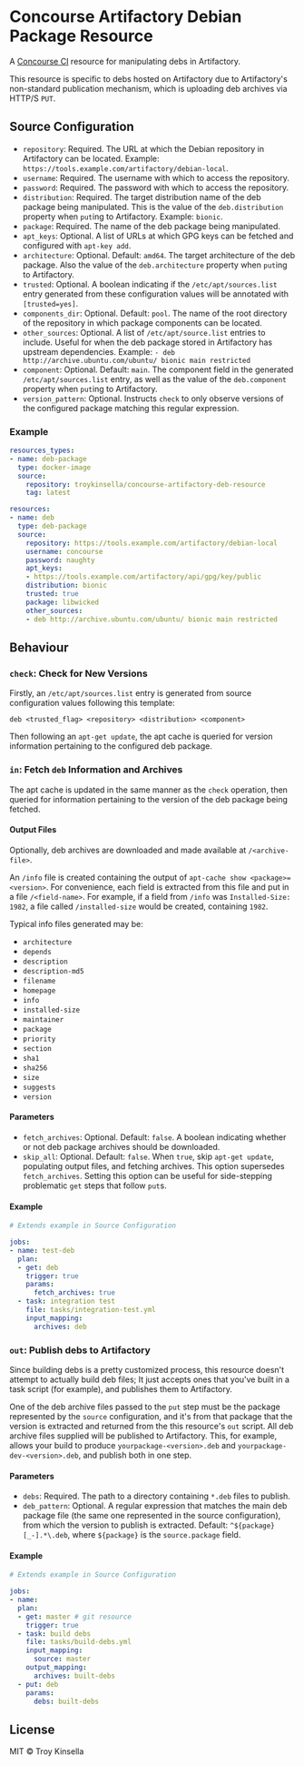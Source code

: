 # Concourse Artifactory Debian Package Resource

A [Concourse CI](https://concourse-ci.org) resource for manipulating debs in Artifactory.

This resource is specific to debs hosted on Artifactory due to Artifactory's
non-standard publication mechanism, which is uploading deb archives
via HTTP/S `PUT`.

## Source Configuration

* `repository`: Required. The URL at which the Debian repository in Artifactory 
   can be located. Example: `https://tools.example.com/artifactory/debian-local`.
* `username`: Required. The username with which to access the repository.
* `password`: Required. The password with which to access the repository.
* `distribution`: Required. The target distribution name of the deb package being 
   manipulated. This is the value of the `deb.distribution` property 
   when `put`ing to Artifactory. Example: `bionic`.
* `package`: Required. The name of the deb package being manipulated.
* `apt_keys`: Optional. A list of URLs at which GPG keys can be fetched and 
  configured with `apt-key add`. 
* `architecture`: Optional. Default: `amd64`. The target architecture of the deb
  package. Also the value of the `deb.architecture` property 
  when `put`ing to Artifactory.
* `trusted`: Optional. A boolean indicating if the `/etc/apt/sources.list` entry
  generated from these configuration values will be annotated with `[trusted=yes]`.
* `components_dir`: Optional. Default: `pool`. The name of the root directory of the repository
  in which package components can be located.
* `other_sources`: Optional. A list of `/etc/apt/source.list` entries to include.
  Useful for when the deb package stored in Artifactory has upstream dependencies.
  Example: `- deb http://archive.ubuntu.com/ubuntu/ bionic main restricted`
* `component`: Optional. Default: `main`. The component field in the generated
  `/etc/apt/sources.list` entry, as well as the value of the `deb.component`
  property when `put`ing to Artifactory.
* `version_pattern`: Optional. Instructs `check` to only observe versions of the
  configured package matching this regular expression.

### Example

```yaml
resources_types:
- name: deb-package
  type: docker-image
  source:
    repository: troykinsella/concourse-artifactory-deb-resource
    tag: latest

resources:
- name: deb
  type: deb-package
  source:
    repository: https://tools.example.com/artifactory/debian-local
    username: concourse
    password: naughty
    apt_keys:
    - https://tools.example.com/artifactory/api/gpg/key/public
    distribution: bionic
    trusted: true
    package: libwicked
    other_sources:
    - deb http://archive.ubuntu.com/ubuntu/ bionic main restricted
```

## Behaviour

### `check`: Check for New Versions

Firstly, an `/etc/apt/sources.list` entry is generated from source configuration 
values following this template:
```
deb <trusted_flag> <repository> <distribution> <component>
```

Then following an `apt-get update`, the apt cache is queried for version
information pertaining to the configured deb package. 

### `in`: Fetch `deb` Information and Archives

The apt cache is updated in the same manner as the `check` operation, 
then queried for information pertaining to the version of the
deb package being fetched.

#### Output Files

Optionally, deb archives are downloaded and made available at `/<archive-file>`.

An `/info` file is created containing the output of 
`apt-cache show <package>=<version>`. For convenience, each
field is extracted from this file and put in a file `/<field-name>`.
For example, if a field from `/info` was `Installed-Size: 1982`,
a file called `/installed-size` would be created, containing `1982`.

Typical info files generated may be:
* `architecture`
* `depends`
* `description`
* `description-md5`
* `filename`
* `homepage`
* `info`
* `installed-size`
* `maintainer`
* `package`
* `priority`
* `section`
* `sha1`
* `sha256`
* `size`
* `suggests`
* `version`

#### Parameters

* `fetch_archives`: Optional. Default: `false`. A boolean indicating
  whether or not deb package archives should be downloaded.
* `skip_all`: Optional. Default: `false`. When `true`, skip `apt-get update`, 
  populating output files, and fetching archives. This option supersedes `fetch_archives`.
  Setting this option can be useful for side-stepping problematic `get` steps that follow `put`s.

#### Example

```yaml
# Extends example in Source Configuration

jobs:
- name: test-deb
  plan:
  - get: deb
    trigger: true
    params:
      fetch_archives: true
  - task: integration test
    file: tasks/integration-test.yml
    input_mapping:
      archives: deb
```

### `out`: Publish debs to Artifactory

Since building debs is a pretty customized process, this resource
doesn't attempt to actually build deb files; It just accepts ones that
you've built in a task script (for example), and publishes them
to Artifactory.

One of the deb archive files passed to the `put` step must be the
package represented by the `source` configuration, and it's from that
package that the version is extracted and returned from the this
resource's `out` script. All deb archive files supplied will
be published to Artifactory. This, for example, allows your
build to produce `yourpackage-<version>.deb` and 
`yourpackage-dev-<version>.deb`, and publish both in one step. 

#### Parameters

* `debs`: Required. The path to a directory containing `*.deb` files to publish.
* `deb_pattern`: Optional. A regular expression that matches the main deb package file
  (the same one represented in the source configuration), from which the version to publish
  is extracted. Default: `^${package}[_-].*\.deb`, where `${package}` is the `source.package` field.

#### Example

```yaml
# Extends example in Source Configuration

jobs:
- name: 
  plan:
  - get: master # git resource
    trigger: true
  - task: build debs
    file: tasks/build-debs.yml
    input_mapping:
      source: master
    output_mapping:
      archives: built-debs
  - put: deb
    params:
      debs: built-debs 
```

## License

MIT © Troy Kinsella
